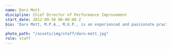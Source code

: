 ```yaml
---
name: Daro Mott
discipline: Chief Director of Performance Improvement
start_date: 2012-09-30 00:00:00 Z
bio: 'Daro Mott, M.P.A., M.U.P., is an experienced and passionate practitioner of performance excellence and specializes in the practical application of internal management consulting in local government. He co-authored a book entitled, Coaching (Six Sigma) Green Belts for Sustainable Success, which the American Society for Quality published in May of 2015. He is a certified Project Management Professional, Six Sigma Black Belt, Lean Leader and advocate for validated management practices. Daro holds an undergraduate degree from Yale University and two graduate degree from the University of Louisville.
'
photo_path: "/assets/img/staff/daro-mott.jpg"
role: staff
---
```

